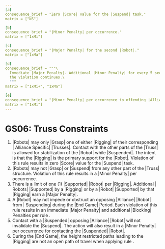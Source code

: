 ```yaml
---
[a]
consequence_brief = "Zero |Score| value for the |Suspend| task."
matrix = ["NS"]

[b]
consequence_brief = "|Minor Penalty| per occurrence."
matrix = ["1xMi"]

[c]
consequence_brief = "|Major Penalty| for the second |Robot|."
matrix = ["1xMa"]

[d]
consequence_brief = """\
  Immediate |Major Penalty|. Additional |Minor Penalty| for every 5 seconds \
  the violation continues.\
  """
matrix = ["1xMi+", "1xMa"]

[e]
consequence_brief = "|Minor Penalty| per occurrence to offending |Alliance|."
matrix = ["1xMi"]
---
```


# GS06: Truss Constraints

1. |Robots| may only |Grasp| one of either |Rigging| of their corresponding |
Alliance Specific| |Trusses|. Contact with the other parts of the |Truss| is
allowed for stabilization of the |Robot| while |Suspended|. The intent is that
the |Rigging| is the primary support for the |Robot|. Violation of this rule
results in zero |Score| value for the |Suspend| task.
2. |Robots| may not |Grasp| or |Suspend| from any other part of the |Truss|
structure. Violation of this rule results in a |Minor Penalty| per occurrence.
3. There is a limit of one (1) |Supported| |Robot| per |Rigging|. Additional |
Robots| |Supported| by a |Rigging| or by a |Robot| |Supported| by that |Rigging|
earn a |Major Penalty|.
4. A |Robot| may not impede or obstruct an opposing |Alliance| |Robot| from |
Suspending| during the |End Game| Period. Each violation of this rule results in
an immediate |Major Penalty| and additional |Blocking| Penalties per rule <G28>.
5. Contact with a |Suspended| opposing |Alliance| |Robot| will not invalidate
the |Suspend|. The action will also result in a |Minor Penalty| per occurrence
for contacting the |Suspended| |Robot|.
6. During the |End Game|, the height restricted paths leading to the |Rigging|
are not an open path of travel when applying rule <G28>.
